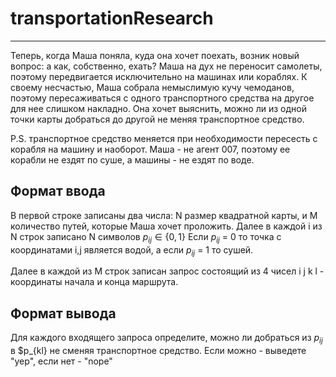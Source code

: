 # transportationResearch
____

Теперь, когда Маша поняла, куда она хочет поехать, возник новый вопрос: а как, собственно, ехать? Маша на дух не переносит самолеты, поэтому передвигается исключительно на машинах или кораблях. К своему несчастью, Маша собрала немыслимую кучу чемоданов, поэтому пересаживаться с одного транспортного средства на другое для нее слишком накладно. Она хочет выяснить, можно ли из одной точки карты добраться до другой не меняя транспортное средство.

P.S. транспортное средство меняется при необходимости пересесть с корабля на машину и наоборот. Маша - не агент 007, поэтому ее корабли не ездят по суше, а машины - не ездят по воде.

## Формат ввода
В первой строке записаны два числа: 
N  размер квадратной карты, и M количество путей, которые Маша хочет проложить. Далее в каждой 
i из N  строк записано N символов $p_{ij} \in \{ 0,1 \}$  Если $p_{ij}$ = 0  то точка с координатами i,j  является водой, а если $p_{ij}$ = 1 то сушей.

Далее в каждой из M строк записан запрос состоящий из 4 чисел i j k l - координаты начала и конца маршрута.

## Формат вывода
Для каждого входящего запроса определите, можно ли добраться из $p_{ij}$ в $p_{kl}   не сменяя транспортное средство. Если можно - выведете "yep", если нет - "nope"
